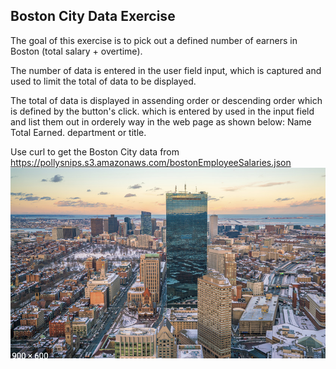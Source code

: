 ## Boston City Data Exercise
The goal of this exercise is to pick out a defined number of earners in Boston (total salary + overtime).

The number of data is entered in the user field input, which is captured and used to limit the total of data to be displayed.

The total of data is displayed in assending order or descending order which is defined by the button's click.
which is entered by used in the input field and list them out in orderely way in the web page as shown below:
Name     
Total Earned.
department or title.  



 Use curl to get the Boston City data from https://pollysnips.s3.amazonaws.com/bostonEmployeeSalaries.json
<img src='boston.png'>
